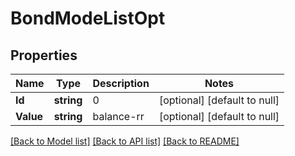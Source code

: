 # BondModeListOpt

## Properties
Name | Type | Description | Notes
------------ | ------------- | ------------- | -------------
**Id** | **string** | 0 | [optional] [default to null]
**Value** | **string** | balance-rr | [optional] [default to null]

[[Back to Model list]](../README.md#documentation-for-models) [[Back to API list]](../README.md#documentation-for-api-endpoints) [[Back to README]](../README.md)

